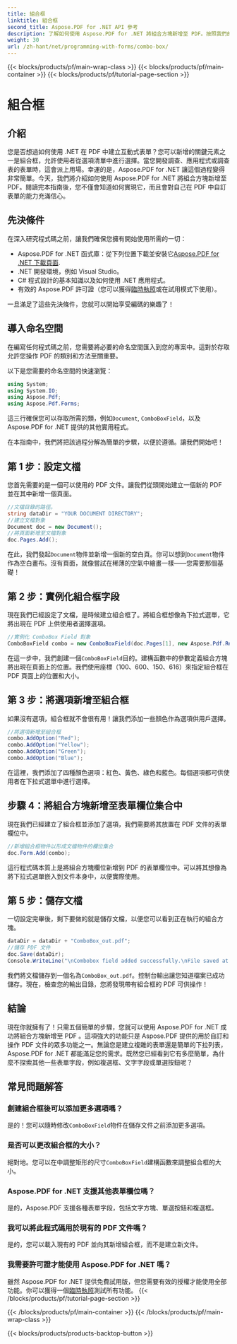 ```yaml
---
title: 組合框
linktitle: 組合框
second_title: Aspose.PDF for .NET API 參考
description: 了解如何使用 Aspose.PDF for .NET 將組合方塊新增至 PDF。按照我們的逐步指南輕鬆建立互動式 PDF 表單。
weight: 30
url: /zh-hant/net/programming-with-forms/combo-box/
---
```


{{< blocks/products/pf/main-wrap-class >}}
{{< blocks/products/pf/main-container >}}
{{< blocks/products/pf/tutorial-page-section >}}

# 組合框

## 介紹

您是否想過如何使用 .NET 在 PDF 中建立互動式表單？您可以新增的關鍵元素之一是組合框，允許使用者從選項清單中進行選擇。當您開發調查、應用程式或調查表的表單時，這會派上用場。幸運的是，Aspose.PDF for .NET 讓這個過程變得非常簡單。今天，我們將介紹如何使用 Aspose.PDF for .NET 將組合方塊新增至 PDF。閱讀完本指南後，您不僅會知道如何實現它，而且會對自己在 PDF 中自訂表單的能力充滿信心。

## 先決條件

在深入研究程式碼之前，讓我們確保您擁有開始使用所需的一切：

- Aspose.PDF for .NET 函式庫：從下列位置下載並安裝它[Aspose.PDF for .NET 下載頁面](https://releases.aspose.com/pdf/net/).
- .NET 開發環境，例如 Visual Studio。
- C# 程式設計的基本知識以及如何使用 .NET 應用程式。
- 有效的 Aspose.PDF 許可證（您可以獲得[臨時執照](https://purchase.aspose.com/temporary-license/)或在試用模式下使用）。

一旦滿足了這些先決條件，您就可以開始享受編碼的樂趣了！

## 導入命名空間

在編寫任何程式碼之前，您需要將必要的命名空間匯入到您的專案中。這對於存取允許您操作 PDF 的類別和方法至關重要。

以下是您需要的命名空間的快速瀏覽：

```csharp
using System;
using System.IO;
using Aspose.Pdf;
using Aspose.Pdf.Forms;
```

這三行確保您可以存取所需的類，例如`Document`, `ComboBoxField`，以及 Aspose.PDF for .NET 提供的其他實用程式。

在本指南中，我們將把該過程分解為簡單的步驟，以便於遵循。讓我們開始吧！

## 第 1 步：設定文檔

您首先需要的是一個可以使用的 PDF 文件。讓我們從頭開始建立一個新的 PDF 並在其中新增一個頁面。

```csharp
//文檔目錄的路徑。
string dataDir = "YOUR DOCUMENT DIRECTORY";
//建立文檔對象
Document doc = new Document();
//將頁面新增至文檔對象
doc.Pages.Add();
```

在此，我們發起`Document`物件並新增一個新的空白頁。你可以想到`Document`物件作為空白畫布。沒有頁面，就像嘗試在稀薄的空氣中繪畫一樣——您需要那個基礎！

## 第 2 步：實例化組合框字段

現在我們已經設定了文檔，是時候建立組合框了。將組合框想像為下拉式選單，它將出現在 PDF 上供使用者選擇選項。

```csharp
//實例化 ComboBox Field 對象
ComboBoxField combo = new ComboBoxField(doc.Pages[1], new Aspose.Pdf.Rectangle(100, 600, 150, 616));
```

在這一步中，我們創建一個`ComboBoxField`目的。建構函數中的參數定義組合方塊將出現在頁面上的位置。我們使用座標（100、600、150、616）來指定組合框在 PDF 頁面上的位置和大小。

## 第 3 步：將選項新增至組合框

如果沒有選項，組合框就不會很有用！讓我們添加一些顏色作為選項供用戶選擇。

```csharp
//將選項新增至組合框
combo.AddOption("Red");
combo.AddOption("Yellow");
combo.AddOption("Green");
combo.AddOption("Blue");
```

在這裡，我們添加了四種顏色選項：紅色、黃色、綠色和藍色。每個選項都可供使用者在下拉式選單中進行選擇。

## 步驟 4：將組合方塊新增至表單欄位集合中

現在我們已經建立了組合框並添加了選項，我們需要將其放置在 PDF 文件的表單欄位中。

```csharp
//新增組合框物件以形成文檔物件的欄位集合
doc.Form.Add(combo);
```

這行程式碼本質上是將組合方塊欄位新增到 PDF 的表單欄位中。可以將其想像為將下拉式選單嵌入到文件本身中，以便實際使用。

## 第 5 步：儲存文檔

一切設定完畢後，剩下要做的就是儲存文檔，以便您可以看到正在執行的組合方塊。

```csharp
dataDir = dataDir + "ComboBox_out.pdf";
//儲存 PDF 文件
doc.Save(dataDir);
Console.WriteLine("\nCombobox field added successfully.\nFile saved at " + dataDir);
```

我們將文檔儲存到一個名為`ComboBox_out.pdf`。控制台輸出讓您知道檔案已成功儲存。現在，檢查您的輸出目錄，您將發現帶有組合框的 PDF 可供操作！

## 結論

現在你就擁有了！只需五個簡單的步驟，您就可以使用 Aspose.PDF for .NET 成功將組合方塊新增至 PDF 。這項強大的功能只是 Aspose.PDF 提供的用於自訂和操作 PDF 文件的眾多功能之一。無論您是建立複雜的表單還是簡單的下拉列表，Aspose.PDF for .NET 都能滿足您的需求。既然您已經看到它有多麼簡單，為什麼不探索其他一些表單字段，例如複選框、文字字段或單選按鈕呢？

## 常見問題解答

### 創建組合框後可以添加更多選項嗎？
是的！您可以隨時修改`ComboBoxField`物件在儲存文件之前添加更多選項。

### 是否可以更改組合框的大小？
絕對地。您可以在中調整矩形的尺寸`ComboBoxField`建構函數來調整組合框的大小。

### Aspose.PDF for .NET 支援其他表單欄位嗎？
是的，Aspose.PDF 支援各種表單字段，包括文字方塊、單選按鈕和複選框。

### 我可以將此程式碼用於現有的 PDF 文件嗎？
是的，您可以載入現有的 PDF 並向其新增組合框，而不是建立新文件。

### 我需要許可證才能使用 Aspose.PDF for .NET 嗎？
雖然 Aspose.PDF for .NET 提供免費試用版，但您需要有效的授權才能使用全部功能。你可以獲得一個[臨時執照](https://purchase.aspose.com/temporary-license/)測試所有功能。
{{< /blocks/products/pf/tutorial-page-section >}}

{{< /blocks/products/pf/main-container >}}
{{< /blocks/products/pf/main-wrap-class >}}

{{< blocks/products/products-backtop-button >}}
